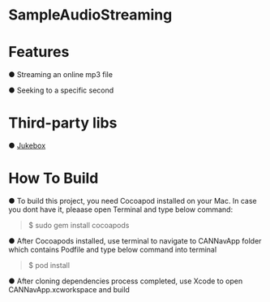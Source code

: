# SampleAudioStreaming

# Features
● Streaming an online mp3 file

● Seeking to a specific second 

# Third-party libs
● [Jukebox](https://github.com/acumenrev/Jukebox)

# How To Build
● To build this project, you need Cocoapod installed on your Mac. In case you dont have it, pleaase open Terminal and type below command:
> $ sudo gem install cocoapods

● After Cocoapods installed, use terminal to navigate to CANNavApp folder which contains Podfile and type below command into terminal
> $ pod install

● After cloning dependencies process completed, use Xcode to open CANNavApp.xcworkspace and build

